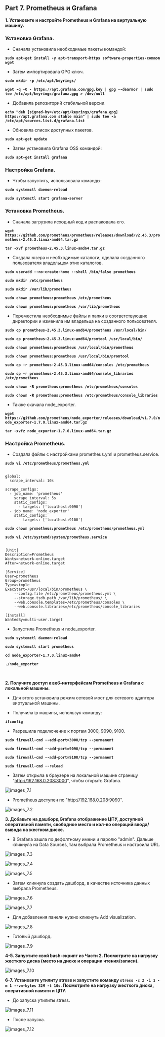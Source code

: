 ## Part 7. Prometheus и Grafana

**1. Установите и настройте Prometheus и Grafana на виртуальную машину.**

###  Установка Grafana.

- Сначала установила необходимые пакеты командой:

**`sudo apt-get install -y apt-transport-https software-properties-common wget`**

- Затем импортировала GPG ключ.

**`sudo mkdir -p /etc/apt/keyrings/`**

**`wget -q -O - https://apt.grafana.com/gpg.key | gpg --dearmor | sudo tee /etc/apt/keyrings/grafana.gpg > /dev/null`**

- Добавила репозиторий стабильной версии.

**`echo "deb [signed-by=/etc/apt/keyrings/grafana.gpg] https://apt.grafana.com stable main" | sudo tee -a /etc/apt/sources.list.d/grafana.list`**

- Обновила список доступных пакетов.

 **`sudo apt-get update`**

- Затем установила Grafana OSS командой:

 **`sudo apt-get install grafana`**

###  Настройка Grafana.

- Чтобы запустить, использовала команды:

**`sudo systemctl daemon-reload`** 

**`sudo systemctl start grafana-server`**

###  Установка Prometheus.

- Сначала загрузила исходный код и распаковала его.

**`wget https://github.com/prometheus/prometheus/releases/download/v2.45.3/prometheus-2.45.3.linux-amd64.tar.gz`**

**`tar -xvf prometheus-2.45.3.linux-amd64.tar.gz`**

- Создала юзера и необходимые каталоги, сделала созданного пользователя владельцем этих каталогов.

**`sudo useradd --no-create-home --shell /bin/false prometheus`**

**`sudo mkdir /etc/prometheus`**

**`sudo mkdir /var/lib/prometheus`**

**`sudo chown prometheus:prometheus /etc/prometheus`**

**`sudo chown prometheus:prometheus /var/lib/prometheus`**

- Переместила необходимые файлы и папки в соответствующие директории и изменила им владельца на созданного пользователя.

**`sudo cp prometheus-2.45.3.linux-amd64/prometheus /usr/local/bin/`**

**`sudo cp prometheus-2.45.3.linux-amd64/promtool /usr/local/bin/`**

**`sudo chown prometheus:prometheus /usr/local/bin/prometheus`**

**`sudo chown prometheus:prometheus /usr/local/bin/promtool`**

**`sudo cp -r prometheus-2.45.3.linux-amd64/consoles /etc/prometheus`**

**`sudo cp -r prometheus-2.45.3.linux-amd64/console_libraries /etc/prometheus`**

**`sudo chown -R prometheus:prometheus /etc/prometheus/consoles`**

**`sudo chown -R prometheus:prometheus /etc/prometheus/console_libraries`**

- Также скачала node_exporter.

**`wget https://github.com/prometheus/node_exporter/releases/download/v1.7.0/node_exporter-1.7.0.linux-amd64.tar.gz`**

**`tar -xvfz node_exporter-1.7.0.linux-amd64.tar.gz`**

###  Настройка Prometheus.

- Создала файлы с настройками prometheus.yml и prometheus.service.

**`sudo vi /etc/prometheus/prometheus.yml`**

```

global:
  scrape_interval: 10s

scrape_configs:
  - job_name: 'prometheus'
    scrape_interval: 5s
    static_configs:
      - targets: ['localhost:9090']
  - job_name: 'node_exporter'
    static_configs:
      - targets: ['localhost:9100']

```

**`sudo chown prometheus:prometheus /etc/prometheus/prometheus.yml`**

**`sudo vi /etc/systemd/system/prometheus.service`**

```

[Unit]
Description=Prometheus
Wants=network-online.target
After=network-online.target

[Service]
User=prometheus
Group=prometheus
Type=simple
ExecStart=/usr/local/bin/prometheus \
    --config.file /etc/prometheus/prometheus.yml \
    --storage.tsdb.path /var/lib/prometheus/ \
    --web.console.templates=/etc/prometheus/consoles \
    --web.console.libraries=/etc/prometheus/console_libraries

[Install]
WantedBy=multi-user.target

```

- Запустила Prometheus и node_exporter.

**`sudo systemctl daemon-reload`**

**`sudo systemctl start prometheus`**

**`cd node_exporter-1.7.0.linux-amd64`**

**`./node_exporter`**

<br>

**2. Получите доступ к веб-интерфейсам Prometheus и Grafana с локальной машины.**

- Для этого установила режим сетевой мост для сетевого адаптера виртуальной машины.

- Получила ip машины, используя команду:

**`ifconfig`**

- Разрешила подключение к портам 3000, 9090, 9100.

**`sudo firewall-cmd --add-port=3000/tcp --permanent`**

**`sudo firewall-cmd --add-port=9090/tcp --permanent`**

**`sudo firewall-cmd --add-port=9100/tcp --permanent`**

**`sudo firewall-cmd --reload`**

- Затем открыла в браузере на локальной машине страницу "http://192.168.0.208:3000", чтобы открыть Grafana.

![images_7.1](7.1.png)

- Prometheus доступен по "http://192.168.0.208:9090".

![images_7.2](7.2.png)

**3. Добавьте на дашборд Grafana отображение ЦПУ, доступной оперативной памяти, свободное место и кол-во операций ввода/вывода на жестком диске.**

- В Grafana зашла по дефолтному имени и паролю "admin". Дальше кликнула на Data Sources, там выбрала Prometheus и настроила URL.

![images_7.3](7.3.png)

![images_7.4](7.4.png)

![images_7.5](7.5.png)

- Затем кликнула создать дашборд, в качестве источника данных выбрала Prometheus.

![images_7.6](7.6.png)

![images_7.7](7.7.png)

- Для добавления панели нужно кликнуть Add visualization.

![images_7.8](7.8.png)

- Готовый дашборд.

![images_7.9](7.9.png)

**4-5. Запустите свой bash-скрипт из Части 2. Посмотрите на нагрузку жесткого диска (место на диске и операции чтения/записи).**

![images_7.10](7.10.png)

**6-7. Установите утилиту stress и запустите команду **`stress -c 2 -i 1 -m 1 --vm-bytes 32M -t 10s`**. Посмотрите на нагрузку жесткого диска, оперативной памяти и ЦПУ.**

- До запуска утилиты stress.

![images_7.11](7.11.png)

- После запуска.

![images_7.12](7.12.png)